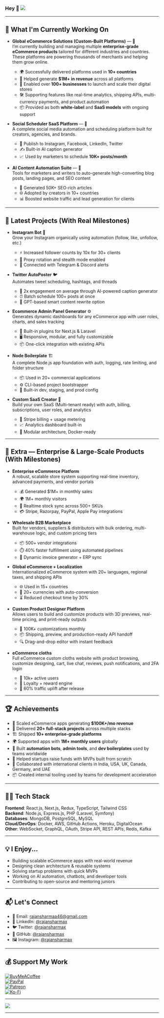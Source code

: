 ### Hey 👋 ![](https://komarev.com/ghpvc/?username=rajansharmax)

---

## 👷 What I'm Currently Working On

- **Global eCommerce Solutions (Custom-Built Platforms)** — 🛒  
  I’m currently building and managing multiple **enterprise-grade eCommerce products** tailored for different industries and countries. These platforms are powering thousands of merchants and helping them grow online.  
  - 🌍 Successfully delivered platforms used in **10+ countries**  
  - 💸 Helped generate **$1M+ in revenue** across all platforms  
  - 🚀 Enabled over **100+ businesses** to launch and scale their digital stores  
  - 🛠️ Supporting features like real-time analytics, shipping APIs, multi-currency payments, and product automation  
  - 📦 Provided as both **white-label** and **SaaS models** with ongoing support  

- **Social Scheduler SaaS Platform** — 🚀  
  A complete social media automation and scheduling platform built for creators, agencies, and brands.  
  - 🔗 Publish to Instagram, Facebook, LinkedIn, Twitter  
  - ✍️ Built-in AI caption generator  
  - 📈 Used by marketers to schedule **10K+ posts/month**

- **AI Content Automation Suite** — 🤖  
  Tools for marketers and writers to auto-generate high-converting blog posts, landing pages, and SEO content  
  - 🧠 Generated 50K+ SEO-rich articles  
  - 🌐 Adopted by creators in 10+ countries  
  - 📊 Boosted website traffic and lead generation for clients

---

## 🌱 Latest Projects (With Real Milestones)

- **Instagram Bot** 🤖  
  Grow your Instagram organically using automation (follow, like, unfollow, etc.)  
  - ⚡ Increased follower counts by 10x for 30+ clients  
  - 🔐 Proxy rotation and stealth mode enabled  
  - 🤝 Connected with Telegram & Discord alerts  

- **Twitter AutoPoster** 🐦  
  Automates tweet scheduling, hashtags, and threads  
  - 🚀 2x engagement on average through AI-powered caption generator  
  - ⏰ Batch schedule 100+ posts at once  
  - 🧠 GPT-based smart content rewrite option  

- **Ecommerce Admin Panel Generator** ⚙️  
  Generates dynamic dashboards for any eCommerce app with user roles, charts, and sales tracking  
  - 🔧 Built-in plugins for Next.js & Laravel  
  - 🖥️ Responsive, modular, and fully customizable  
  - 📦 One-click integration with existing APIs  

- **Node Boilerplate** 🏗️  
  A complete Node.js app foundation with auth, logging, rate limiting, and folder structure  
  - 📦 Used in 20+ commercial applications  
  - ⚙️ CLI-based project bootstrapper  
  - 🚀 Built-in dev, staging, and prod config  

- **Custom SaaS Creator** 🧪  
  Build your own SaaS (Multi-tenant ready) with auth, billing, subscriptions, user roles, and analytics  
  - 🔑 Stripe billing + usage metering  
  - 📈 Analytics dashboard built-in  
  - 🧩 Modular architecture, Docker-ready  

---

## 🔭 Extra — Enterprise & Large-Scale Products (With Milestones)

- **Enterprise eCommerce Platform**  
  A robust, scalable store system supporting real-time inventory, advanced payments, and vendor portals  
  - 💰 Generated $1M+ in monthly sales  
  - 🌍 1M+ monthly visitors  
  - 🔁 Realtime stock sync across 500+ SKUs  
  - 💳 Stripe, Razorpay, PayPal, Apple Pay integrations  

- **Wholesale B2B Marketplace**  
  Built for vendors, suppliers & distributors with bulk ordering, multi-warehouse logic, and custom pricing tiers  
  - 📦 500+ vendor integrations  
  - ⏱️ 40% faster fulfillment using automated pipelines  
  - 🧾 Dynamic invoice generator + ERP sync  

- **Global eCommerce + Localization**  
  Internationalized eCommerce system with 20+ languages, regional taxes, and shipping APIs  
  - 🌐 Used in 15+ countries  
  - 💱 20+ currencies with auto-conversion  
  - ⏳ Reduced checkout time by 30%  

- **Custom Product Designer Platform**  
  Allows users to build and customize products with 3D previews, real-time pricing, and print-ready outputs  
  - 🎨 100K+ customizations monthly  
  - 📦 Shipping, preview, and production-ready API handoff  
  - 🔍 Drag-and-drop editor with instant feedback  

- **eCommerce cloths**  
  Full eCommerce custom cloths website with product browsing, customize designing, cart, live chat, reviews, push notifications, and 2FA login  
  - 📲 10k+ active users 
  - 🔁 Loyalty + reward engine  
  - 🚀 60% traffic uplift after release  

---

## 🏆 Achievements

- 💸 Scaled eCommerce apps generating **$100K+/mo revenue**
- 🧩 Delivered **20+ full-stack projects** across multiple stacks
- 🏗️ Shipped **10+ enterprise-grade platforms**
- 🌍 Supported apps with **1M+ monthly users** globally
- 🔧 Built **automation bots**, **admin tools**, and **dev boilerplates** used by teams worldwide
- 💼 Helped startups raise funds with MVPs built from scratch
- 🤝 Collaborated with international clients in India, USA, UK, Canada, Germany, and UAE
- 📦 Created internal tooling used by teams for development acceleration

---

## 👨‍💻 Tech Stack

**Frontend**: React.js, Next.js, Redux, TypeScript, Tailwind CSS  
**Backend**: Node.js, Express.js, PHP (Laravel, Symfony)  
**Databases**: MongoDB, PostgreSQL, MySQL  
**Cloud/DevOps**: Docker, AWS, GitHub Actions, Heroku, DigitalOcean  
**Other**: WebSocket, GraphQL, OAuth, Stripe API, REST APIs, Redis, Kafka  

---

## 💡 I Enjoy...

- Building scalable eCommerce apps with real-world revenue  
- Designing clean architecture & reusable systems  
- Solving startup problems with quick MVPs  
- Working on AI automation, chatbots, and developer tools  
- Contributing to open-source and mentoring juniors  

---

## 📬 Let's Connect

- 📧 Email: [rajansharmaa46@gmail.com](mailto:rajansharmaa46@gmail.com)  
- 💼 LinkedIn: [@rajansharmax](https://www.linkedin.com/in/rajansharmax/)  
- 🐦 Twitter: [@rajansharmax](https://twitter.com/rajansharmax)  
- 🔗 GitHub: [@rajansharmax](https://github.com/rajansharmax)  
- 🖼️ Instagram: [@rajansharmax](https://www.instagram.com/rajansharma.x)

---

## 💰 Support My Work

[![BuyMeACoffee](https://img.shields.io/badge/Buy%20Me%20a%20Coffee-ffdd00?style=for-the-badge&logo=buy-me-a-coffee&logoColor=black)](https://buymeacoffee.com/rajansharmax)  
[![PayPal](https://img.shields.io/badge/PayPal-00457C?style=for-the-badge&logo=paypal&logoColor=white)](https://paypal.me/rajansharmax)  
[![Patreon](https://img.shields.io/badge/Patreon-F96854?style=for-the-badge&logo=patreon&logoColor=white)](https://patreon.com/rajansharmax)  
[![Ko-Fi](https://img.shields.io/badge/Ko--fi-F16061?style=for-the-badge&logo=ko-fi&logoColor=white)](https://ko-fi.com/rajansharmax)

---

![](https://komarev.com/ghpvc/?username=rajansharmax)

---
